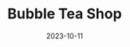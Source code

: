 ---
title: Bubble Tea Shop
description: A cute little bubble tea shop
date: 2023-10-11
relatedPosts: ["post-2"]
image:
  url: "/images/orange_counter.jpg"
  alt: "A bright orange bubble tea shop"
   
---